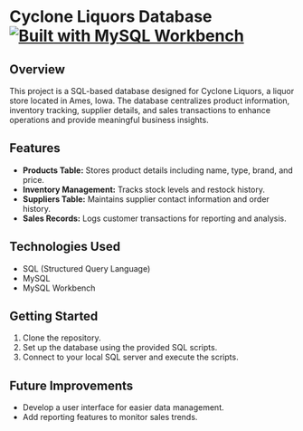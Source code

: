 # Cyclone Liquors Database [![Built with MySQL Workbench](https://img.shields.io/badge/Built%20with-MySQL%20Workbench-lightblue)](https://www.mysql.com/products/workbench/)



## Overview
This project is a SQL-based database designed for Cyclone Liquors, a liquor store located in Ames, Iowa. The database centralizes product information, inventory tracking, supplier details, and sales transactions to enhance operations and provide meaningful business insights.

## Features
- **Products Table:** Stores product details including name, type, brand, and price.
- **Inventory Management:** Tracks stock levels and restock history.
- **Suppliers Table:** Maintains supplier contact information and order history.
- **Sales Records:** Logs customer transactions for reporting and analysis.

## Technologies Used
- SQL (Structured Query Language)
- MySQL
- MySQL Workbench

## Getting Started
1. Clone the repository.
2. Set up the database using the provided SQL scripts.
3. Connect to your local SQL server and execute the scripts.

## Future Improvements
- Develop a user interface for easier data management.
- Add reporting features to monitor sales trends.
